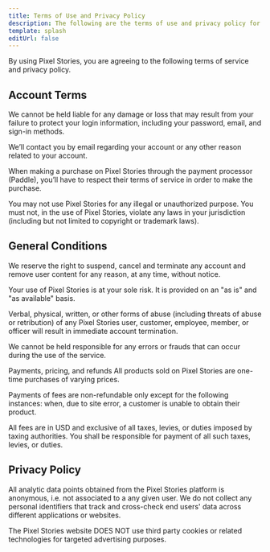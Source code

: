 ```yaml
---
title: Terms of Use and Privacy Policy
description: The following are the terms of use and privacy policy for Pixel Stories
template: splash
editUrl: false
---
```


By using Pixel Stories, you are agreeing to the following terms of service and privacy policy.

## Account Terms

We cannot be held liable for any damage or loss that may result from your failure to protect your login information, including your password, email, and sign-in methods.

We’ll contact you by email regarding your account or any other reason related to your account.

When making a purchase on Pixel Stories through the payment processor (Paddle), you’ll have to respect their terms of service in order to make the purchase.

You may not use Pixel Stories for any illegal or unauthorized purpose. You must not, in the use of Pixel Stories, violate any laws in your jurisdiction (including but not limited to copyright or trademark laws).

## General Conditions

We reserve the right to suspend, cancel and terminate any account and remove user content for any reason, at any time, without notice.

Your use of Pixel Stories is at your sole risk. It is provided on an "as is" and "as available" basis.

Verbal, physical, written, or other forms of abuse (including threats of abuse or retribution) of any Pixel Stories user, customer, employee, member, or officer will result in immediate account termination.

We cannot be held responsible for any errors or frauds that can occur during the use of the service.

Payments, pricing, and refunds
All products sold on Pixel Stories are one-time purchases of varying prices.

Payments of fees are non-refundable only except for the following instances: when, due to site error, a customer is unable to obtain their product.

All fees are in USD and exclusive of all taxes, levies, or duties imposed by taxing authorities. You shall be responsible for payment of all such taxes, levies, or duties.

## Privacy Policy

All analytic data points obtained from the Pixel Stories platform is anonymous, i.e. not associated to a any given user. We do not collect any personal identifiers that track and cross-check end users' data across different applications or websites.

The Pixel Stories website DOES NOT use third party cookies or related technologies for targeted advertising purposes.
